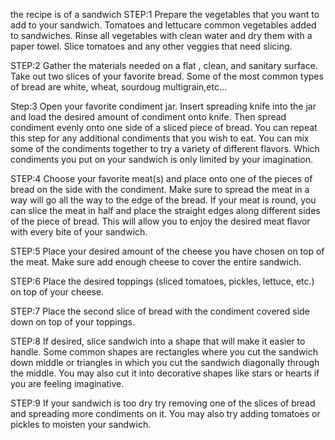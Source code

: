 the recipe is of a sandwich
STEP:1 Prepare the vegetables that you want to
       add to your sandwich.  Tomatoes and lettucare
       common vegetables added to sandwiches. Rinse
       all vegetables with clean water and dry them 
       with a paper towel. Slice tomatoes and any 
       other veggies that need slicing.

STEP:2 Gather the materials needed on a flat ,
      clean, and sanitary surface. Take out two    slices of
      your favorite bread. Some of the most common types
      of bread are white, wheat, sourdoug
      multigrain,etc…

Step:3 Open your favorite condiment jar. Insert spreading knife into the jar and load the desired amount of condiment onto knife. Then spread condiment evenly onto one side of a sliced piece of bread. You can repeat this step for any additional condiments that you wish to eat. You can mix some of the condiments together to try a variety of different flavors. Which condiments you put on your sandwich is only limited by your imagination.

STEP:4 Choose your favorite meat(s) and place onto one of the pieces of bread on the side with the condiment. Make sure to spread the meat in a way will go all the way to the edge of the bread. If your meat is round, you can slice the meat in half and place the straight edges along different sides of the piece of bread.  This will allow you to enjoy the desired meat flavor with every bite of your sandwich.

STEP:5 Place your desired amount of the cheese you have chosen on top of the meat. Make sure add enough cheese to cover the entire sandwich.

STEP:6 Place the desired toppings (sliced tomatoes, pickles, lettuce, etc.) on top of your cheese.

STEP:7 Place the second slice of bread with the condiment covered side down on top of your toppings.

STEP:8 If desired, slice sandwich into a shape that will make it easier to handle. Some common shapes are rectangles where you cut the sandwich down middle or triangles in which you cut the sandwich diagonally through the middle. You may also cut it into decorative shapes like stars or hearts if you are feeling imaginative.

STEP:9 If your sandwich is too dry try removing one of the slices of bread and spreading more condiments on it. You may also try adding tomatoes or pickles to moisten your sandwich.

